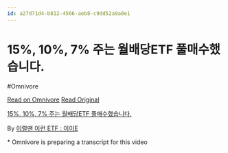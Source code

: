 ```yaml
---
id: a27d71d4-b812-4566-aeb8-c9dd52a9a0e1
---
```


# 15%, 10%, 7% 주는 월배당ETF 풀매수했습니다.
#Omnivore
 
[Read on Omnivore](https://omnivore.app/me/https-youtube-com-watch-v-xf-gkf-eo-4-f-64-191a00a218f)
[Read Original](https://youtube.com/watch?v=XfGKFEo4F64)
 
[15%, 10%, 7% 주는 월배당ETF 풀매수했습니다.](https://youtube.com/watch?v=XfGKFEo4F64)

By [이럴땐 이런 ETF : 이이E](https://www.youtube.com/@EEETF)

\* Omnivore is preparing a transcript for this video